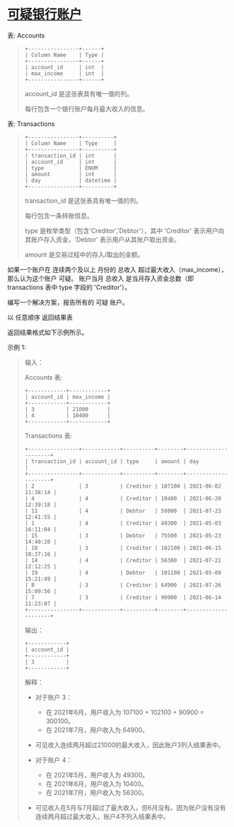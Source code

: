 #  [可疑银行账户](https://leetcode.cn/problems/suspicious-bank-accounts)

表: Accounts
> ```
> +----------------+------+
> | Column Name    | Type |
> +----------------+------+
> | account_id     | int  |
> | max_income     | int  |
> +----------------+------+
> ```
> account_id 是这张表具有唯一值的列。
> 
> 每行包含一个银行账户每月最大收入的信息。
 

表: Transactions
> ```
> +----------------+----------+
> | Column Name    | Type     |
> +----------------+----------+
> | transaction_id | int      |
> | account_id     | int      |
> | type           | ENUM     |
> | amount         | int      |
> | day            | datetime |
> +----------------+----------+
> ```
> transaction_id 是这张表具有唯一值的列。
> 
> 每行包含一条转账信息。
> 
> type 是枚举类型（包含'Creditor','Debtor'），其中 'Creditor' 表示用户向其账户存入资金，'Debtor' 表示用户从其账户取出资金。
> 
> amount 是交易过程中的存入/取出的金额。
 

如果一个账户在 连续两个及以上 月份的 总收入 超过最大收入（max_income），那么认为这个账户 可疑。  账户当月 总收入 是当月存入资金总数（即 transactions 表中 type 字段的 'Creditor'）。

编写一个解决方案，报告所有的 可疑 账户。

以 任意顺序 返回结果表

返回结果格式如下示例所示。

 

示例 1:

> 输入：
> 
> Accounts 表:
> ```
> +------------+------------+
> | account_id | max_income |
> +------------+------------+
> | 3          | 21000      |
> | 4          | 10400      |
> +------------+------------+
> ```
> Transactions 表:
> ```
> +----------------+------------+----------+--------+---------------------+
> | transaction_id | account_id | type     | amount | day                 |
> +----------------+------------+----------+--------+---------------------+
> | 2              | 3          | Creditor | 107100 | 2021-06-02 11:38:14 |
> | 4              | 4          | Creditor | 10400  | 2021-06-20 12:39:18 |
> | 11             | 4          | Debtor   | 58800  | 2021-07-23 12:41:55 |
> | 1              | 4          | Creditor | 49300  | 2021-05-03 16:11:04 |
> | 15             | 3          | Debtor   | 75500  | 2021-05-23 14:40:20 |
> | 10             | 3          | Creditor | 102100 | 2021-06-15 10:37:16 |
> | 14             | 4          | Creditor | 56300  | 2021-07-21 12:12:25 |
> | 19             | 4          | Debtor   | 101100 | 2021-05-09 15:21:49 |
> | 8              | 3          | Creditor | 64900  | 2021-07-26 15:09:56 |
> | 7              | 3          | Creditor | 90900  | 2021-06-14 11:23:07 |
> +----------------+------------+----------+--------+---------------------+
> ```
> 输出：
> ```
> +------------+
> | account_id |
> +------------+
> | 3          |
> +------------+
> ```
> 解释：
> - 对于账户 3：
>   - 在 2021年6月，用户收入为 107100 + 102100 + 90900 = 300100。
>   - 在 2021年7月，用户收入为 64900。
> - 可见收入连续两月超过21000的最大收入，因此账户3列入结果表中。
>  
> - 对于账户 4：
>   - 在 2021年5月，用户收入为 49300。
>   - 在 2021年6月，用户收入为 10400。
>   - 在 2021年7月，用户收入为 56300。
> - 可见收入在5月与7月超过了最大收入，但6月没有。因为账户没有没有连续两月超过最大收入，账户4不列入结果表中。